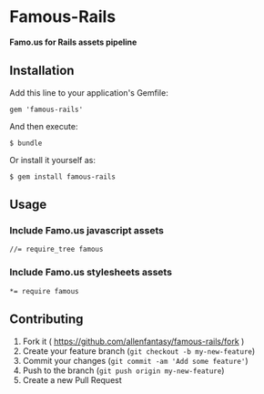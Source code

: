 # Famous-Rails

**Famo.us for Rails assets pipeline**

## Installation

Add this line to your application's Gemfile:

    gem 'famous-rails'

And then execute:

    $ bundle

Or install it yourself as:

    $ gem install famous-rails

## Usage

### Include Famo.us javascript assets

    //= require_tree famous

### Include Famo.us stylesheets assets

    *= require famous

## Contributing

1. Fork it ( https://github.com/allenfantasy/famous-rails/fork )
2. Create your feature branch (`git checkout -b my-new-feature`)
3. Commit your changes (`git commit -am 'Add some feature'`)
4. Push to the branch (`git push origin my-new-feature`)
5. Create a new Pull Request
